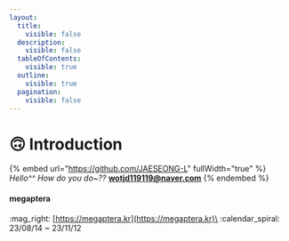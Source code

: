 ```yaml
---
layout:
  title:
    visible: false
  description:
    visible: false
  tableOfContents:
    visible: true
  outline:
    visible: true
  pagination:
    visible: false
---
```


# 🙃 Introduction

{% embed url="https://github.com/JAESEONG-L" fullWidth="true" %}
_Hello^^ How do you do\~??_ **wotjd119119@naver.com**
{% endembed %}

#### &#x20; megaptera

:mag\_right: [https://megaptera.kr](https://megaptera.kr)\
:calendar\_spiral: 23/08/14 \~ 23/11/12
